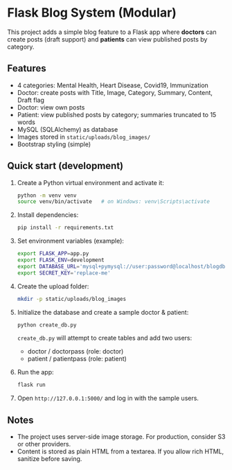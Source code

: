 # Flask Blog System (Modular)

This project adds a simple blog feature to a Flask app where **doctors** can create posts (draft support)
and **patients** can view published posts by category.

## Features
- 4 categories: Mental Health, Heart Disease, Covid19, Immunization
- Doctor: create posts with Title, Image, Category, Summary, Content, Draft flag
- Doctor: view own posts
- Patient: view published posts by category; summaries truncated to 15 words
- MySQL (SQLAlchemy) as database
- Images stored in `static/uploads/blog_images/`
- Bootstrap styling (simple)

## Quick start (development)
1. Create a Python virtual environment and activate it:
   ```bash
   python -m venv venv
   source venv/bin/activate   # on Windows: venv\Scripts\activate
   ```
2. Install dependencies:
   ```bash
   pip install -r requirements.txt
   ```
3. Set environment variables (example):
   ```bash
   export FLASK_APP=app.py
   export FLASK_ENV=development
   export DATABASE_URL='mysql+pymysql://user:password@localhost/blogdb'
   export SECRET_KEY='replace-me'
   ```
4. Create the upload folder:
   ```bash
   mkdir -p static/uploads/blog_images
   ```
5. Initialize the database and create a sample doctor & patient:
   ```bash
   python create_db.py
   ```
   `create_db.py` will attempt to create tables and add two users:
   - doctor / doctorpass (role: doctor)
   - patient / patientpass (role: patient)

6. Run the app:
   ```bash
   flask run
   ```
7. Open `http://127.0.0.1:5000/` and log in with the sample users.

## Notes
- The project uses server-side image storage. For production, consider S3 or other providers.
- Content is stored as plain HTML from a textarea. If you allow rich HTML, sanitize before saving.
